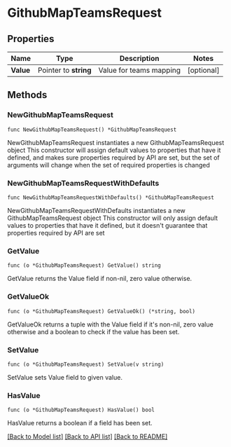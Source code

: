 # GithubMapTeamsRequest

## Properties

Name | Type | Description | Notes
------------ | ------------- | ------------- | -------------
**Value** | Pointer to **string** | Value for teams mapping | [optional] 

## Methods

### NewGithubMapTeamsRequest

`func NewGithubMapTeamsRequest() *GithubMapTeamsRequest`

NewGithubMapTeamsRequest instantiates a new GithubMapTeamsRequest object
This constructor will assign default values to properties that have it defined,
and makes sure properties required by API are set, but the set of arguments
will change when the set of required properties is changed

### NewGithubMapTeamsRequestWithDefaults

`func NewGithubMapTeamsRequestWithDefaults() *GithubMapTeamsRequest`

NewGithubMapTeamsRequestWithDefaults instantiates a new GithubMapTeamsRequest object
This constructor will only assign default values to properties that have it defined,
but it doesn't guarantee that properties required by API are set

### GetValue

`func (o *GithubMapTeamsRequest) GetValue() string`

GetValue returns the Value field if non-nil, zero value otherwise.

### GetValueOk

`func (o *GithubMapTeamsRequest) GetValueOk() (*string, bool)`

GetValueOk returns a tuple with the Value field if it's non-nil, zero value otherwise
and a boolean to check if the value has been set.

### SetValue

`func (o *GithubMapTeamsRequest) SetValue(v string)`

SetValue sets Value field to given value.

### HasValue

`func (o *GithubMapTeamsRequest) HasValue() bool`

HasValue returns a boolean if a field has been set.


[[Back to Model list]](../README.md#documentation-for-models) [[Back to API list]](../README.md#documentation-for-api-endpoints) [[Back to README]](../README.md)


